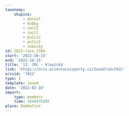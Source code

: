 ```yaml
---
taxonomy:
    skupina:
        - dorost
        - hobby
        - zaci2
        - zaci1
        - pulci2
        - pulci1
        - zabicky
id: 2022-race_1768
start: '2022-10-15'
end: '2022-10-15'
title: '13. JML - klasická'
link: 'https://oris.orientacnisporty.cz/Zavod?id=7012'
orisid: '7012'
type: Z
template: zavod
date: '2022-02-10'
import:
    type: members
    time: 1644475202
place: Dambořice
---
```


